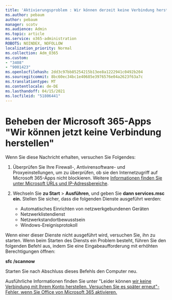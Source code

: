 ```yaml
---
title: 'Aktivierungsproblem : Wir können derzeit keine Verbindung herstellen'
ms.author: pebaum
author: pebaum
manager: scotv
ms.audience: Admin
ms.topic: article
ms.service: o365-administration
ROBOTS: NOINDEX, NOFOLLOW
localization_priority: Normal
ms.collection: Adm_O365
ms.custom:
- "3408"
- "9001423"
ms.openlocfilehash: 2dd3c97bb85254215b13ee8a1222941c0492b204
ms.sourcegitcommit: 8bc60ec34bc1e40685e3976576e04a2623f63a7c
ms.translationtype: MT
ms.contentlocale: de-DE
ms.lasthandoff: 04/15/2021
ms.locfileid: "51806441"
---
```

# <a name="fixing-the-microsoft-365-apps-we-are-unable-to-connect-right-now-message"></a>Beheben der Microsoft 365-Apps "Wir können jetzt keine Verbindung herstellen"

Wenn Sie diese Nachricht erhalten, versuchen Sie Folgendes:

1. Überprüfen Sie Ihre Firewall-, Antivirensoftware- und Proxyeinstellungen, um zu überprüfen, ob sie den Internetzugriff auf Microsoft 365-Apps nicht blockieren. Weitere [Informationen finden Sie unter Microsoft URLs und IP-Adressbereiche](https://docs.microsoft.com/office365/enterprise/urls-and-ip-address-ranges).

2. Wechseln Sie **zu Start**  >  **Ausführen**, und geben Sie **dann services.msc ein.** Stellen Sie sicher, dass die folgenden Dienste ausgeführt werden:
    - Automatisches Einrichten von netzwerkgebundenen Geräten
    - Netzwerklistendienst
    - Netzwerkstandortbewusstsein
    - Windows-Ereignisprotokoll

Wenn einer dieser Dienste nicht ausgeführt wird, versuchen Sie, ihn zu starten. Wenn beim Starten des Diensts ein Problem besteht, führen Sie den folgenden Befehl aus, indem Sie eine Eingabeaufforderung mit erhöhten Berechtigungen öffnen:

**sfc /scannow**

Starten Sie nach Abschluss dieses Befehls den Computer neu.

Ausführliche Informationen finden Sie unter "Leider können [wir keine Verbindung mit Ihrem Konto herstellen. Versuchen Sie es später erneut"-Fehler, wenn Sie Office von Microsoft 365 aktivieren.](https://docs.microsoft.com/office/troubleshoot/activation-installation/issue-when-activate-office-from-office-365)